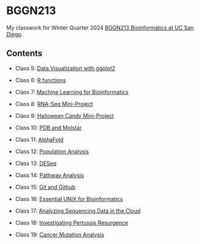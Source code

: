 # BGGN213
My classwork for Winter Quarter 2024 [BGGN213 Bioinformatics at UC San Diego](https://bioboot.github.io/bggn213_W24/).

## Contents

- Class 5: [Data Visualization with ggplot2](https://github.com/r88ngg/bggn213/blob/main/class05.md)
  
- Class 6: [R functions](https://github.com/r88ngg/bggn213/blob/main/class06/class06.md)
  
- Class 7: [Machine Learning for Bioinformatics](https://github.com/r88ngg/bggn213/blob/main/class07.md)
  
- Class 8: [RNA-Seq Mini-Project](https://github.com/r88ngg/bggn213/blob/main/class08.md)
  
- Class 9: [Halloween Candy Mini-Project](https://github.com/r88ngg/bggn213/blob/main/class09.md)
  
- Class 10: [PDB and Molstar](https://github.com/r88ngg/bggn213/blob/main/class10.md)
  
- Class 11: [AlphaFold](https://github.com/r88ngg/bggn213/blob/main/class11.md)
  
- Class 12: [Population Analysis](https://github.com/r88ngg/bggn213/blob/main/class12.md)
  
- Class 13: [DESeq](https://github.com/r88ngg/bggn213/blob/main/class13.md)
  
- Class 14: [Pathway Analysis](https://github.com/r88ngg/bggn213/blob/main/class14.md)
  
- Class 15: [Git and Github](https://github.com/r88ngg/bggn213/blob/main/class15.md)
  
- Class 16: [Essential UNIX for Bioinformatics](https://github.com/r88ngg/bggn213/blob/main/class16.md)

- Class 17: [Analyzing Sequencing Data in the Cloud](https://github.com/r88ngg/bggn213/blob/main/Class%2017.md)

- Class 18: [Investigating Pertussis Resurgence](https://github.com/r88ngg/bggn213/blob/main/class18.md)
  
- Class 19: [Cancer Mutation Analysis](https://github.com/r88ngg/bggn213/blob/main/lab19.pdf)
